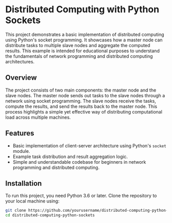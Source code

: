 # Distributed Computing with Python Sockets

This project demonstrates a basic implementation of distributed computing using Python's socket programming. It showcases how a master node can distribute tasks to multiple slave nodes and aggregate the computed results. This example is intended for educational purposes to understand the fundamentals of network programming and distributed computing architectures.

## Overview

The project consists of two main components: the master node and the slave nodes. The master node sends out tasks to the slave nodes through a network using socket programming. The slave nodes receive the tasks, compute the results, and send the results back to the master node. This process highlights a simple yet effective way of distributing computational load across multiple machines.

## Features

- Basic implementation of client-server architecture using Python's `socket` module.
- Example task distribution and result aggregation logic.
- Simple and understandable codebase for beginners in network programming and distributed computing.

## Installation

To run this project, you need Python 3.6 or later. Clone the repository to your local machine using:

```bash
git clone https://github.com/yourusername/distributed-computing-python-sockets.git
cd distributed-computing-python-sockets
```